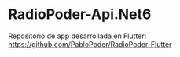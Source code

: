 # RadioPoder-Api.Net6

Repositorio de app desarrollada en Flutter: https://github.com/PabloPoder/RadioPoder-Flutter

